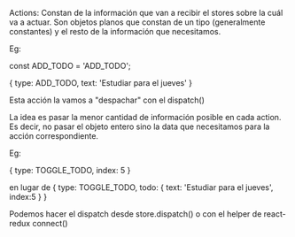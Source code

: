 Actions:
  Constan de la información que van a recibir el stores sobre la cuál va a actuar.
  Son objetos planos que constan de un tipo (generalmente constantes) y el resto de 
  la información que necesitamos.

Eg: 

const ADD_TODO = 'ADD_TODO';

{
  type: ADD_TODO,
  text: 'Estudiar para el jueves'
}

Esta acción la vamos a "despachar" con el dispatch()

La idea es pasar la menor cantidad de información posible en cada action.
Es decir, no pasar el objeto entero sino la data que necesitamos para la acción correspondiente.

Eg:

{
  type: TOGGLE_TODO,
  index: 5
}

en lugar de 
{
  type: TOGGLE_TODO,
  todo: {
    text: 'Estudiar para el jueves',
    index:5
  }
}


Podemos hacer el dispatch desde store.dispatch() o con el helper 
de react-redux connect()

